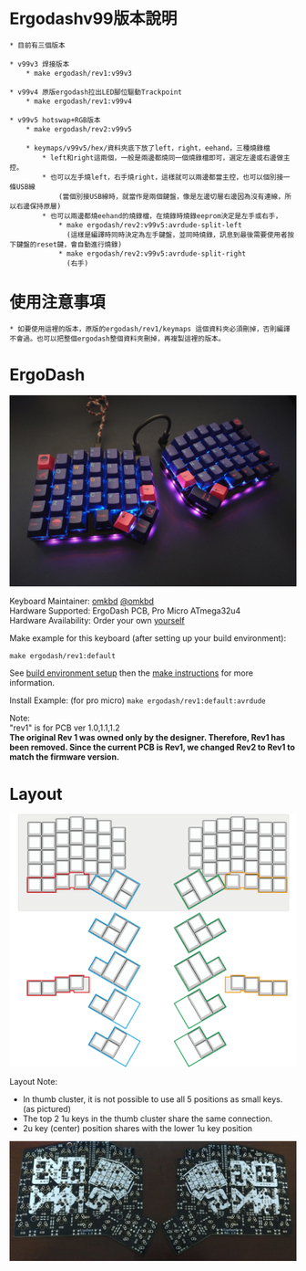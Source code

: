# Ergodashv99版本說明

    * 目前有三個版本

    * v99v3 焊接版本
        * make ergodash/rev1:v99v3
    
    * v99v4 原版ergodash拉出LED腳位驅動Trackpoint
        * make ergodash/rev1:v99v4
    
    * v99v5 hotswap+RGB版本
        * make ergodash/rev2:v99v5
        
        * keymaps/v99v5/hex/資料夾底下放了left，right，eehand，三種燒錄檔
            * left和right這兩個，一般是兩邊都燒同一個燒錄檔即可，選定左邊或右邊做主控。
            * 也可以左手燒left，右手燒right，這樣就可以兩邊都當主控，也可以個別接一條USB線
                (當個別接USB線時，就當作是兩個鍵盤，像是左邊切層右邊因為沒有連線，所以右邊保持原層)
            * 也可以兩邊都燒eehand的燒錄檔，在燒錄時燒錄eeprom決定是左手或右手，
                * make ergodash/rev2:v99v5:avrdude-split-left
                  (這樣是編譯時同時決定為左手鍵盤，並同時燒錄，訊息到最後需要使用者按下鍵盤的reset鍵，會自動進行燒錄)
                * make ergodash/rev2:v99v5:avrdude-split-right
                  (右手)

# 使用注意事項
    * 如要使用這裡的版本，原版的ergodash/rev1/keymaps 這個資料夾必須刪掉，否則編譯不會過。也可以把整個ergodash整個資料夾刪掉，再複製這裡的版本。

# ErgoDash

![ErgoDash](https://github.com/omkbd/picture/blob/master/Ergodash.jpg)

Keyboard Maintainer: [omkbd](https://github.com/omkbd) [@omkbd](https://twitter.com/omkbd)  
Hardware Supported: ErgoDash PCB, Pro Micro ATmega32u4  
Hardware Availability: Order your own [yourself](https://github.com/omkbd/ErgoDash)


Make example for this keyboard (after setting up your build environment):

    make ergodash/rev1:default

See [build environment setup](https://docs.qmk.fm/#/getting_started_build_tools) then the [make instructions](https://docs.qmk.fm/#/getting_started_make_guide) for more information.

Install Example: (for pro micro)
    `make ergodash/rev1:default:avrdude`

Note:  
  "rev1" is for PCB ver 1.0,1.1,1.2  
  **The original Rev 1 was owned only by the designer. Therefore, Rev1 has been removed. Since the current PCB is Rev1, we changed Rev2 to Rev1 to match the firmware version.**


# Layout
![layout](https://github.com/omkbd/picture/blob/master/ergodash-layout.png)

Layout Note:  
- In thumb cluster, it is not possible to use all 5 positions as small keys. (as pictured)
- The top 2 1u keys in the thumb cluster share the same connection.
- 2u key (center) position shares with the lower 1u key position

![PCB](https://github.com/omkbd/picture/blob/master/Ergodash_PCB.jpg)
